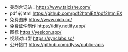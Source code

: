 - 美剧台词站：https://www.taicishe.com/
- pdf 转html https://github.com/pdf2htmlEX/pdf2htmlEX
- 免费图床 https://www.picb.cc/
- 免费证件制作 https://idify.netlify.app/
- 图标 https://yesicon.app/
- 视频对口型 https://synclabs.so/
- 公开接口 https://github.com/dlyss/public-apis
